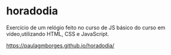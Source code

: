 # horadodia
Exercício de um relógio feito no curso de JS básico do curso em vídeo,utilizando HTML, CSS e JavaScript.


https://paulagmborges.github.io/horadodia/
